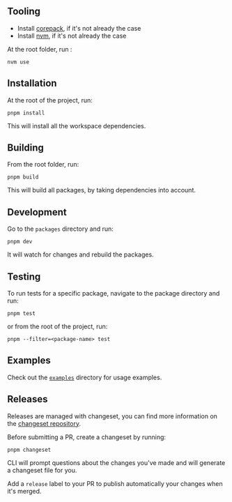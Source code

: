 ## Tooling
- Install [corepack](https://github.com/nodejs/corepack), if it's not already the case
- Install [nvm](https://github.com/nvm-sh/nvm), if it's not already the case

At the root folder, run :
```
nvm use
```

## Installation

At the root of the project, run:
```shell
pnpm install
```
This will install all the workspace dependencies.

## Building

From the root folder, run:
```shell
pnpm build
```
This will build all packages, by taking dependencies into account.

## Development

Go to the `packages` directory and run:
```shell
pnpm dev
```
It will watch for changes and rebuild the packages.

## Testing

To run tests for a specific package, navigate to the package directory and run:
```shell
pnpm test
```

or from the root of the project, run:
```shell
pnpm --filter=<package-name> test
```

## Examples

Check out the [`examples`](examples/README.md) directory for usage examples.

## Releases

Releases are managed with changeset, you can find more information on the [changeset repository](https://github.com/changesets/changesets).

Before submitting a PR, create a changeset by running:
```
pnpm changeset
```

CLI will prompt questions about the changes you've made and will generate a changeset file for you.

Add a `release` label to your PR to publish automatically your changes when it's merged.
